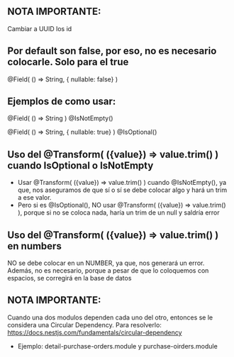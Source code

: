 ## NOTA IMPORTANTE:
Cambiar a UUID los id

## Por default son false, por eso, no es necesario colocarle. Solo para el true
@Field( () => String, { nullable: false} )

## Ejemplos de como usar:
@Field( () => String )
@IsNotEmpty()

@Field( () => String, { nullable: true} )
@IsOptional()

## Uso del @Transform( ({value}) => value.trim() ) cuando IsOptional o IsNotEmpty
- Usar @Transform( ({value}) => value.trim() ) cuando @IsNotEmpty(), ya que, nos aseguramos de que sí o sí se debe colocar algo y hará un trim a ese valor.
- Pero si es @IsOptional(), NO usar @Transform( ({value}) => value.trim() ), porque si no se coloca nada, haría un trim de un null y saldría error

## Uso del @Transform( ({value}) => value.trim() ) en numbers
NO se debe colocar en un NUMBER, ya que, nos generará un error. Además, no es necesario, porque a pesar de que lo coloquemos con espacios, se corregirá en la base de datos

## NOTA IMPORTANTE:
Cuando una dos modulos dependen cada uno del otro, entonces se le considera una Circular Dependency.
Para resolverlo: https://docs.nestjs.com/fundamentals/circular-dependency
- Ejemplo: detail-purchase-orders.module y purchase-oirders.module